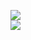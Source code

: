 [![](https://img.shields.io/badge/Made%20With-Github%20Spray-lightgrey.svg?style=for-the-badge&logo=github)](https://github.com/Annihil/github-spray#45)  
[![](https://i.imgur.com/2DrTn0Z.gif)](https://github.com/Annihil/github-spray)